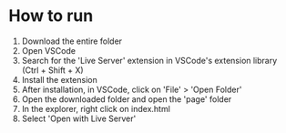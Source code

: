 # How to run
1. Download the entire folder
1. Open VSCode
1. Search for the 'Live Server' extension in VSCode's extension library (Ctrl + Shift + X)
1. Install the extension
1. After installation, in VSCode, click on 'File' > 'Open Folder'
1. Open the downloaded folder and open the 'page' folder
1. In the explorer, right click on index.html
1. Select 'Open with Live Server'
